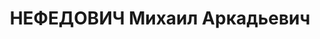 ---
title: НЕФЕДОВИЧ Михаил Аркадьевич
description: '1906 г.р., Свердловская обл., Кунгурский район, г.Кунгур, русский, прож.:
  Челябинская обл., ЧТЗ, 7-й уч. Работал: ЧТЗ, пом-к нач-ка цеха по подготовке произ-ва.
  Арестован 31.05.1937. Осужден 03.01.1938, 15 лет л/св.'
---